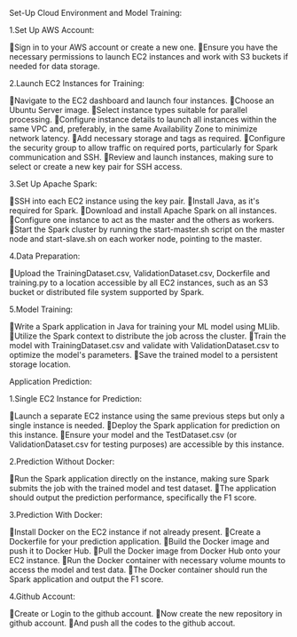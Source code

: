 Set-Up Cloud Environment and Model Training:

1.Set Up AWS Account:

Sign in to your AWS account or create a new one.
Ensure you have the necessary permissions to launch EC2 instances and work with S3 buckets if needed for data storage.

2.Launch EC2 Instances for Training:

Navigate to the EC2 dashboard and launch four instances.
Choose an Ubuntu Server image.
Select instance types suitable for parallel processing.
Configure instance details to launch all instances within the same VPC and, preferably, in the same Availability Zone to minimize network latency.
Add necessary storage and tags as required.
Configure the security group to allow traffic on required ports, particularly for Spark communication and SSH.
Review and launch instances, making sure to select or create a new key pair for SSH access.

3.Set Up Apache Spark:

SSH into each EC2 instance using the key pair.
Install Java, as it's required for Spark.
Download and install Apache Spark on all instances.
Configure one instance to act as the master and the others as workers.
Start the Spark cluster by running the start-master.sh script on the master node and start-slave.sh on each worker node, pointing to the master.

4.Data Preparation:

Upload the TrainingDataset.csv, ValidationDataset.csv, Dockerfile and training.py to a location accessible by all EC2 instances, such as an S3 bucket or distributed file system supported by Spark.

5.Model Training:

Write a Spark application in Java for training your ML model using MLlib.
Utilize the Spark context to distribute the job across the cluster.
Train the model with TrainingDataset.csv and validate with ValidationDataset.csv to optimize the model's parameters.
Save the trained model to a persistent storage location.



Application Prediction:

1.Single EC2 Instance for Prediction:

Launch a separate EC2 instance using the same previous steps but only a single instance is needed.
Deploy the Spark application for prediction on this instance.
Ensure your model and the TestDataset.csv (or ValidationDataset.csv for testing purposes) are accessible by this instance.

2.Prediction Without Docker:

Run the Spark application directly on the instance, making sure Spark submits the job with the trained model and test dataset.
The application should output the prediction performance, specifically the F1 score.

3.Prediction With Docker:

Install Docker on the EC2 instance if not already present.
Create a Dockerfile for your prediction application.
Build the Docker image and push it to Docker Hub.
Pull the Docker image from Docker Hub onto your EC2 instance.
Run the Docker container with necessary volume mounts to access the model and test data.
The Docker container should run the Spark application and output the F1 score.

4.Github  Account:

Create or Login to the github account.
Now create the new repository in github account.
And push all the codes to the github accout.
